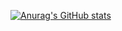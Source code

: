 
[![Anurag's GitHub stats](https://github-readme-stats.vercel.app/api?username=oetiao)](https://github.com/anuraghazra/github-readme-stats)
